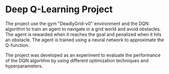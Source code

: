# Deep Q-Learning Project 
The project use the gym "DeadlyGrid-v0" environment and the DQN algorithm to train an agent to navigate in a grid world and avoid obstacles. The agent is rewarded when it reaches the goal and penalized when it hits an obstacle. The agent is trained using a neural network to approximate the Q-function. 

The project was developed as an experiment to evaluate the performance of the DQN algortihm by using different optimization techniques and hyperparameters.
 
